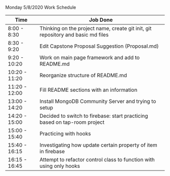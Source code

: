 Monday 5/8/2020 Work Schedule

| Time | Job Done |
| -------------     | ------------- |
| 8:00 - 8:30 | Thinking on the project name, create git init, git repository and basic md files |
| 8:30 - 9:20 | Edit Capstone Proposal Suggestion (Proposal.md)|
| 9:20 - 10:20 | Work on main page framework and add to README.md |
| 10:20 - 11:20 | Reorganize structure of README.md |
| 11:20 - 12:00 | Fill README sections with an information |
| 13:00 - 14:20 | Install MongoDB Community Server and trying to setup |
| 14:20 - 15:00 | Decided to switch to firebase: start practicing based on tap-room project |
| 15:00 - 15:40 | Practicing with hooks |
| 15:40 - 16:15 | Investigating how update certain property of item in firebase |
| 16:15 - 16:45 | Attempt to refactor control class to function with using only hooks |